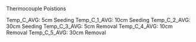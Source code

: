 Thermocouple Poistions

Temp_C_AVG: 5cm Seeding
Temp_C_1_AVG: 10cm Seeding
Temp_C_2_AVG: 30cm Seeding
Temp_C_3_AVG: 5cm Removal
Temp_C_4_AVG: 10cm Removal
Temp_C_5_AVG: 30cm Removal